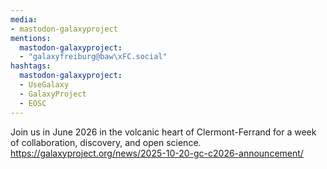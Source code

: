 ```yaml
---
media:
- mastodon-galaxyproject
mentions:
  mastodon-galaxyproject:
  - "galaxyfreiburg@baw\xFC.social"
hashtags:
  mastodon-galaxyproject:
  - UseGalaxy
  - GalaxyProject
  - EOSC
---
```

Join us in June 2026 in the volcanic heart of Clermont-Ferrand for a week of collaboration, discovery, and open science.
https://galaxyproject.org/news/2025-10-20-gc-c2026-announcement/